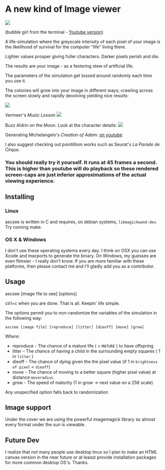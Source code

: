 # A new kind of Image viewer 
<img src=http://rt2.me/out.gif>

(bubble girl from the terminal - <a href=http://youtu.be/Opu6qvvbTOs>Youtube version</a>)

A life-simulation where the greyscale intensity of each pixel of your image is the likelihood of survival for the computer "life" living there.  

Lighter values prosper giving fuller characters.
Darker pixels perish and die.

The results are your image - as a festering stew of artificial life.

The parameters of the simulation get tossed around randomly each time you use it.

The colonies will grow into your image in different ways; crawling across the screen slowly and rapidly devolving yielding nice results:

<a href=http://i.imgur.com/tst3rYc.png><img src=http://i.imgur.com/tst3rYcl.jpg></a>

Vermeer's *Music Lesson*
<a href=http://i.imgur.com/J9rloTj.png><img src=http://i.imgur.com/J9rloTjl.jpg></a>

Buzz Aldrin on the Moon. Look at the character details:
<a href=http://i.imgur.com/R8NIQfR.png><img src=http://i.imgur.com/R8NIQfRl.jpg></a>

Generating Michelangelo's *Creation of Adam*: [on youtube](http://youtu.be/H4j-BkwMB20)

I also suggest checking out pointillism works such as Seurat's *La Parade de Cirque*.

### You should really try it yourself.  It runs at 45 frames a second. This is higher than youtube will do playback so these rendered screen-caps are just inferior approximations of the actual viewing experience.

## Installing

### Linux
ascsee is written in C and requires, on debian systems, `libmagickwand-dev`. Try running make.

### OS X & Windows
I don't use these operating systems every day.  I think on OSX you can use Xcode and macports to generate the binary.  On Windows, my guesses are even flimsier - I really don't know.  If you are more familiar with these platforms, then please contact me and I'll gladly add you as a contributor.

## Usage

ascsee [image file to see] [options]

ctrl+c when you are done.  That is all.  Keepin' life simple.

The *options* permit you to non-randomize the variables of the simulation in the following way:

    ascsee [image file] [reproduce] [litter] [dieoff] [move] [grow]

Where:

 * reproduce - The chance of a mature life ( > `MATURE` ) to have offspring 
 * litter - The chance of having a child in the surrounding empty squares ( 1 in `litter` )
 * dieoff - The chance of dying given the the pixel value (if 1 in `brightness of pixel` < `dieoff`)
 * move - The chance of moving to a better square (higher pixel value) at distance `moveradius`.
 * grow - The speed of maturity (1 in grow -> next value on a 256 scale)

Any unspecified option falls back to randomization

## Image support

Under the cover we are using the powerful imagemagick library so almost every format under the sun is viewable.

## Future Dev

I realize that not many people use desktop linux so I plan to make an HTML canvas version in the near future or at leasst provide installation packages for more common desktop OS's.  Thanks.
